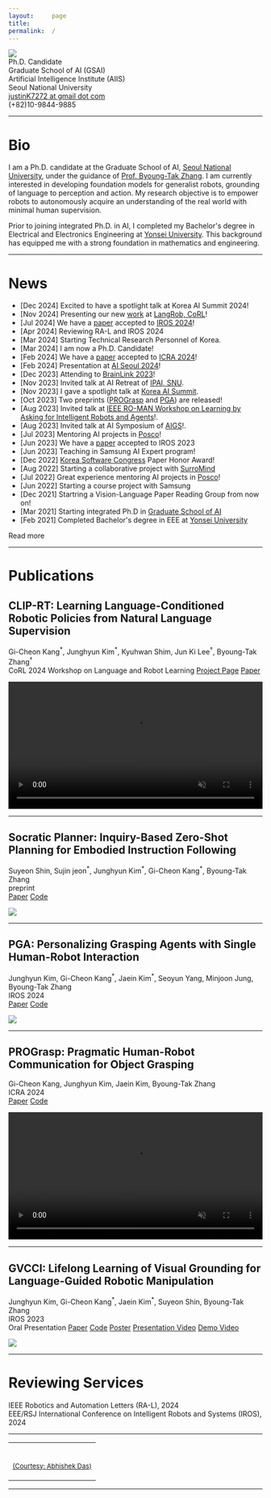```yaml
---
layout:     page
title:
permalink:  /
---
```


<div class="row">
    <div class="col-sm-6 col-xs-12">
        <img src="/img/profile.jpg" class="profile">
    </div>
    <div class="col-sm-6 col-xs-12" style="margin-bottom: 0;">
        Ph.D. Candidate<br>
        Graduate School of AI (GSAI)<br>
        Artificial Intelligence Institute (AIIS)<br>
        Seoul National University<br>
        <a target="_blank" href="mailto:justinK7272@gmail.com">justinK7272 at gmail dot com</a><br>
        (+82)10-9844-9885
    </div>
</div>
<hr>

<a name="/bio"></a>

# Bio

I am a Ph.D. candidate at the Graduate School of AI, [Seoul National University][1], under the guidance of [Prof. Byoung-Tak Zhang][3].
I am currently interested in developing foundation models for generalist robots, grounding of language to perception and action.
My research objective is to empower robots to autonomously acquire an understanding of the real world with minimal human supervision.

Prior to joining integrated Ph.D. in AI, I completed my Bachelor's degree in Electrical and Electronics Engineering at [Yonsei University][5]. 
This background has equipped me with a strong foundation in mathematics and engineering.


---

<a name="/news"></a>

# News

- [Dec 2024] Excited to have a spotlight talk at Korea AI Summit 2024!
- [Nov 2024] Presenting our new <a href="https://clip-rt.github.io/">work</a> at <a href="https://sites.google.com/view/langrob-corl24/home?authuser=0">LangRob, CoRL</a>!
- [Jul 2024] We have a <a href="https://arxiv.org/abs/2310.12547">paper</a> accepted to <a href="https://iros2024-abudhabi.org/">IROS 2024</a>!
- [Apr 2024] Reviewing RA-L and IROS 2024
- [Mar 2024] Starting Technical Research Personnel of Korea.
- [Mar 2024] I am now a Ph.D. Candidate!
- [Feb 2024] We have a <a href="https://arxiv.org/abs/2309.07759">paper</a> accepted to <a href="https://2024.ieee-icra.org/">ICRA 2024</a>!
- [Feb 2024] Presentation at <a href="https://aiseoul2024.com/M4tXQVBtS51702910283544WPIahdxu8?language=ko">AI Seoul 2024</a>! 
- [Dec 2023] Attending to <a href="https://sites.google.com/g.skku.edu/brainlink2023/home?authuser=0">BrainLink 2023</a>!
- [Nov 2023] Invited talk at AI Retreat of <a href="https://gsai.snu.ac.kr/">IPAI, SNU</a>.
- [Nov 2023] I gave a spotlight talk at <a href="https://aisummit2023.kr/page/spotlightsession">Korea AI Summit</a>.
- [Oct 2023] Two preprints (<a href="https://arxiv.org/abs/2309.07759">PROGrasp</a> and <a href="https://arxiv.org/abs/2310.12547">PGA</a>) are released! 
- [Aug 2023] Invited talk at <a href="https://la4ira.github.io/index.html">IEEE RO-MAN Workshop on Learning by Asking for Intelligent Robots and Agents</a>!.
- [Aug 2023] Invited talk at AI Symposium of <a href="https://aigs.kr/default/">AIGS</a>!.
- [Jul 2023] Mentoring AI projects in <a href="https://www.posco.co.kr/homepage/docs/eng7/jsp/s91a0000001i.jsp">Posco</a>!
- [Jun 2023] We have a <a href="https://arxiv.org/abs/2307.05963">paper</a> accepted to IROS 2023
- [Jun 2023] Teaching in Samsung AI Expert program!
- [Dec 2022] <a href="https://www.kiise.or.kr/academyEng/main/getContent.faEng?content_no=1&MENU_ID=010100">Korea Software Congress</a> Paper Honor Award!
- [Aug 2022] Starting a collaborative project with <a href="https://www.surromind.ai/">SurroMind</a>
- [Jul 2022] Great experience mentoring AI projects in <a href="https://www.posco.co.kr/homepage/docs/eng7/jsp/s91a0000001i.jsp">Posco</a>!
- [Jun 2022] Starting a course project with Samsung
- [Dec 2021] Startring a Vision-Language Paper Reading Group from now on!
- [Mar 2021] Starting integrated Ph.D in <a href="https://gsai.snu.ac.kr/">Graduate School of AI</a>
- [Feb 2021] Completed Bachelor's degree in EEE at [Yonsei University][5]

<div id="read-more-button">
    <a nohref>Read more</a>
</div>

<hr>


<a name="/publications"></a>

# Publications

<a name="/cliprt"></a>
<h2 class="pubt">CLIP-RT: Learning Language-Conditioned Robotic Policies from Natural Language Supervision</h2>
<p class="pubd">
    <span class="authors"><span class="u">Gi-Cheon Kang<sup>*</sup>, Junghyun Kim<sup>*</sup></span>, Kyuhwan Shim, Jun Ki Lee<sup>&dagger;</sup>, Byoung-Tak Zhang<sup>&dagger;</sup></span><br>
    <span class="conf">CoRL 2024 Workshop on Language and Robot Learning</span>
    <span class="links">
        <a target="_blank" href="https://clip-rt.github.io">Project Page</a>
        <a target="_blank" href="https://arxiv.org/abs/2411.00508">Paper</a>
    </span>
</p>
<video playsinline autoplay muted loop style="width: 100%" class="webby">
    <source src="/img/cliprt_overview.mp4" type="video/mp4"></source>
</video>
<hr>


<a name="/socratic"></a>
<h2 class="pubt">Socratic Planner: Inquiry-Based Zero-Shot Planning for Embodied Instruction Following</h2>
<p class="pubd">
    <span class="authors">Suyeon Shin, Sujin jeon<sup>*</sup>, <span class="u">Junghyun Kim<sup>*</sup></span>, Gi-Cheon Kang<sup>*</sup>, Byoung-Tak Zhang</span><br>
    <span class="conf">preprint</span><br>
    <span class="links">
        <a target="_blank" href="https://arxiv.org/abs/2404.15190">Paper</a>
        <a target="_blank" href="">Code</a>
    </span>
</p>
<img src="/img/Socratic_overview_figure.png">
<hr>

<a name="/pga"></a>
<h2 class="pubt">PGA: Personalizing Grasping Agents with Single Human-Robot Interaction</h2>
<p class="pubd">
    <span class="authors"><span class="u">Junghyun Kim</span>, Gi-Cheon Kang<sup>*</sup>, Jaein Kim<sup>*</sup>, Seoyun Yang, Minjoon Jung, Byoung-Tak Zhang</span><br>
    <span class="conf">IROS 2024</span><br>
    <span class="links">
        <a target="_blank" href="https://arxiv.org/abs/2310.12547">Paper</a>
        <a target="_blank" href="https://github.com/JHKim-snu/PGA">Code</a>
    </span>
</p>
<img src="/img/pga_overview.png">
<hr>

<a name="prograsp"></a>
<h2 class="pubt">PROGrasp: Pragmatic Human-Robot Communication for Object Grasping</h2>
<p class="pubd">
    <span class="authors">Gi-Cheon Kang, <span class="u">Junghyun Kim</span>, Jaein Kim, Byoung-Tak Zhang</span><br>
    <span class="conf">ICRA 2024</span><br>
    <span class="links">
        <a target="_blank" href="https://arxiv.org/abs/2309.07759">Paper</a>
        <a target="_blank" href="https://github.com/gicheonkang/prograsp">Code</a>
    </span>
</p>
<video playsinline autoplay muted loop style="width: 100%" class="webby">
    <source src="/img/prograsp_overview.mp4" type="video/mp4"></source>
</video>
<hr>

<a name="/gvcci"></a>
<h2 class="pubt">GVCCI: Lifelong Learning of Visual Grounding for Language-Guided Robotic Manipulation</h2>
<p class="pubd">
    <span class="authors"><span class="u">Junghyun Kim</span>, Gi-Cheon Kang<sup>*</sup>, Jaein Kim<sup>*</sup>, Suyeon Shin, Byoung-Tak Zhang</span><br>
    <span class="conf">IROS 2023</span><br>
    <span class="conf">Oral Presentation</span>
    <span class="links">
        <a target="_blank" href="https://arxiv.org/abs/2307.05963">Paper</a>
        <a target="_blank" href="https://github.com/JHKim-snu/GVCCI">Code</a>
        <a target="_blank" href="https://drive.google.com/file/d/1QO_ElVKPAxTQo6-pmuHihGgp23WkyBjp/view?usp=sharing">Poster</a>
        <a target="_blank" href="https://drive.google.com/file/d/1PeWlImlTqXNKS1N0li2fO9xptHlozCVq/view?usp=sharing">Presentation Video</a>
        <a target="_blank" href="https://drive.google.com/file/d/1DfGMTGrifpXlsp_0Y2XbxmNR4VDlRM1u/view?usp=sharing">Demo Video</a>
    </span>
</p>
<img src="/img/gvcci_overview.png">
<hr>


<a name="/reviewing"></a>

# Reviewing Services

<div class="talkt">
    IEEE Robotics and Automation Letters (RA-L), 2024
</div>

<div class="talkt">
    EEE/RSJ International Conference on Intelligent Robots and Systems (IROS), 2024
</div>
  
<hr>





<table width="100%" align="center" border="0" cellspacing="0" cellpadding="20">
    <tr>
      <td>
        <br>
        <p align="right"><font size="2">
          <a href="https://abhishekdas.com/">(Courtesy: Abhishek Das)</a>
          <!-- <a href="http://www.cs.berkeley.edu/~barron/"> this website</a> -->
          </font>
        </p>
      </td>
    </tr>

</table>

<script src="/js/jquery.min.js"></script>
<script type="text/javascript">
    $('ul:gt(0) li:gt(12)').hide();
    $('#read-more-button > a').click(function() {
        $('ul:gt(0) li:gt(12)').show();
        $('#read-more-button').hide();
    });
</script>

---

[1]: http://en.snu.ac.kr
[2]: https://aiis.snu.ac.kr/eng/
[3]: https://bi.snu.ac.kr/~btzhang/
[5]: https://www.yonsei.ac.kr/en_sc/
[gvcci]: https://arxiv.org/abs/2307.05963
[prograsp]: https://arxiv.org/abs/2309.07759
